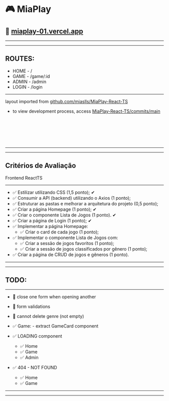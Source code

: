# 🎮 **MiaPlay**

## 🔗 [miaplay-01.vercel.app](http://miaplay-01.vercel.app)

---

---

## **ROUTES:**

- HOME - /
- GAME - /game/:id
- ADMIN - /admin
- LOGIN - /login

---

layout imported from [github.com/miaslls/MiaPlay-React-TS](https://github.com/miaslls/MiaPlay-React-TS)

- to view development process, access [MiaPlay-React-TS/commits/main](https://github.com/miaslls/MiaPlay-React-TS/commits/main)

&ensp;

&ensp;

&ensp;

---

---

## **Critérios de Avaliação**

Frontend ReactTS

---

- ✅ Estilizar utilizando CSS (1,5 ponto); ✔
- ✅ Consumir a API (backend) utilizando o Axios (1 ponto);
- ✅ Estruturar as pastas e melhorar a arquitetura do projeto (0,5 ponto);
- ✅ Criar a página Homepage (1 ponto); ✔
- ✅ Criar o componente Lista de Jogos (1 ponto). ✔
- ✅ Criar a página de Login (1 ponto); ✔
- ✅ Implementar a página Homepage:
  - ✅ Criar o card de cada jogo (1 ponto);
- ✅ Implementar o componente Lista de Jogos com:
  - ✅ Criar a sessão de jogos favoritos (1 ponto);
  - ✅ Criar a sessão de jogos classificados por gênero (1 ponto);
- ✅ Criar a página de CRUD de jogos e gêneros (1 ponto).

---

---

## **TODO:**

---

- 🔳 close one form when opening another
- 🔳 form validations
- 🔳 cannot delete genre (not empty)

- ✅ Game: - extract GameCard component
- ✅ LOADING component
  - ✅ Home
  - ✅ Game
  - ✅ Admin
- ✅ 404 - NOT FOUND
  - ✅ Home
  - ✅ Game

---

---
